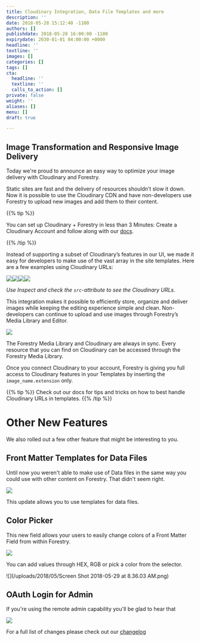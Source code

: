 ```yaml
---
title: Cloudinary Integration, Data File Templates and more
description: ''
date: 2018-05-28 15:12:40 -1100
authors: []
publishdate: 2018-05-28 16:00:00 -1100
expirydate: 2030-01-01 04:00:00 +0000
headline: ''
textline: ''
images: []
categories: []
tags: []
cta:
  headline: ''
  textline: ''
  calls_to_action: []
private: false
weight: ''
aliases: []
menu: []
draft: true

---
```

## Image Transformation and Responsive Image Delivery

Today we're proud to announce an easy way to optimize your image delivery with Cloudinary and Forestry.

Static sites are fast and the delivery of resources shouldn’t slow it down. Now it is possible to use the Cloudinary CDN and have non-developers use Forestry to upload new images and add them to their content.

{{% tip %}}

You can set up Cloudinary + Forestry in less than 3 Minutes: Create a Cloudinary Account and follow along with our [docs](https://forestry.io/docs/media/cloudinary/).

{{% /tip %}}

Instead of supporting a subset of Cloudinary’s features in our UI, we made it easy for developers to make use of the vast array in the site templates. Here are a few examples using Cloudinary URLs: <div><img style="display: inline-block;" src="http://res.cloudinary.com/dljtb0dbc/image/upload/c_scale,h_600,q_150/v1527559425/uploads/2018/05/29/girl.jpg" /><img style="display: inline-block;" src="http://res.cloudinary.com/dljtb0dbc/image/upload/c_crop,g_face/h_565/v1527559425/uploads/2018/05/29/girl.jpg" /><img style="display: inline-block;" src="http://res.cloudinary.com/dljtb0dbc/image/upload/c_scale,e_art:hokusai,h_600/v1527559425/uploads/2018/05/29/girl.jpg" /><img style="display: inline-block;" src="http://res.cloudinary.com/dljtb0dbc/image/upload/c_scale,h_600,q_150,r_30/v1527559425/uploads/2018/05/29/girl.jpg" /></div>

*Use Inspect and check the `src`-attribute to see the Cloudinary URLs.*

This integration makes it possible to efficiently store, organize and deliver images while keeping the editing experience simple and clean. Non-developers can continue to upload and use images through Forestry’s Media Library and Editor.

<img src="http://res.cloudinary.com/dljtb0dbc/image/upload/v1527561785/drag_drop.gif" />

The Forestry Media Library and Cloudinary are always in sync. Every resource that you can find on Cloudinary can be accessed through the Forestry Media Library.

Once you connect Cloudinary to your account, Forestry is giving you full access to Cloudinary features in your Templates by inserting the `image_name.extension` only.

{{% tip %}}
Check out our docs for tips and tricks on how to best handle Cloudinary URLs in templates.
{{% /tip %}}

# Other New Features

We also rolled out a few other feature that might be interesting to you.

## Front Matter Templates for Data Files

Until now you weren't able to make use of Data files in the same way you could use with other content on Forestry. That didn't seem right.

![](/uploads/2018/05/template-for-data-files.png)

This update allows you to use templates for data files.

## Color Picker

This new field allows your users to easily change colors of a Front Matter Field from within Forestry.

![](/uploads/2018/05/color-picker-field.png)

You can add values through HEX, RGB or pick a color from the selector.

![](/uploads/2018/05/Screen Shot 2018-05-29 at 8.36.03 AM.png)

## OAuth Login for Admin

If you're using the remote admin capability you'll be glad to hear that 

![](/uploads/2018/05/oauth-admin.png)

For a full list of changes please check out our [changelog]()